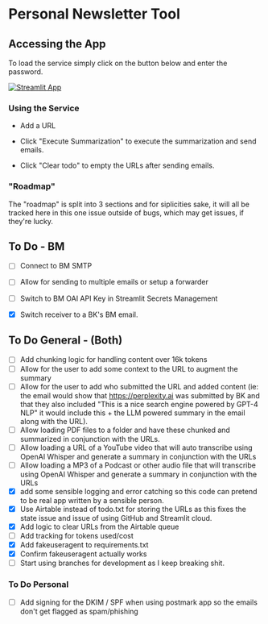 # Personal Newsletter Tool

## Accessing the App

To load the service simply click on the button below and enter the password. 

[![Streamlit App](https://static.streamlit.io/badges/streamlit_badge_black_white.svg)](https://personal-news.streamlit.app/)

### Using the Service

* Add a URL

* Click "Execute Summarization" to execute the summarization and send emails.

* Click "Clear todo" to empty the URLs after sending emails.

### "Roadmap"

The "roadmap" is split into 3 sections and for siplicities sake, it will all be tracked here in this one issue outside of bugs, which may get issues, if they're lucky. 

## To Do - BM

- [ ] Connect to BM SMTP
- [ ] Allow for sending to multiple emails or setup a forwarder
- [ ] Switch to BM OAI API Key in Streamlit Secrets Management
- [x] Switch receiver to a BK's BM email. 


## To Do General - (Both)


- [ ] Add chunking logic for handling content over 16k tokens
- [ ] Allow for the user to add some context to the URL to augment the summary 
- [ ] Allow for the user to add who submitted the URL and added content (ie: the email would show that https://perplexity.ai was submitted by BK and that they also included "This is a nice search engine powered by GPT-4 NLP" it would include this + the LLM powered summary in the email along with the URL).  
- [ ] Allow loading PDF files to a folder and have these chunked and summarized in conjunction with the URLs.
- [ ] Allow loading a URL of a YouTube video that will auto transcribe using OpenAI Whisper and generate a summary in conjunction with the URLs
- [ ] Allow loading a MP3 of a Podcast or other audio file that will transcribe using OpenAI Whisper and generate a summary in conjunction with the URLs
- [x] add some sensible logging and error catching so this code can pretend to be real app written by a sensible person.
- [x] Use Airtable instead of todo.txt for storing the URLs as this fixes the state issue and issue of using GitHub and Streamlit cloud.
- [x] Add logic to clear URLs from the Airtable queue
- [ ] Add tracking for tokens used/cost
- [x] Add fakeuseragent to requirements.txt 
- [x] Confirm fakeuseragent actually works
- [ ] Start using branches for development as I keep breaking shit. 

### To Do Personal

- [ ] Add signing for the DKIM / SPF when using postmark app so the emails don't get flagged as spam/phishing



